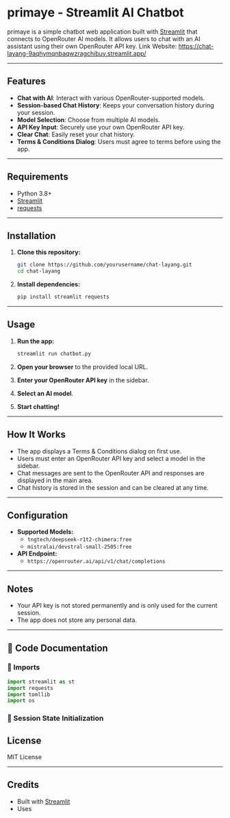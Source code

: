 # primaye - Streamlit AI Chatbot

primaye is a simple chatbot web application built with [Streamlit](https://streamlit.io/) that connects to OpenRouter AI models. It allows users to chat with an AI assistant using their own OpenRouter API key.
Link Website:
https://chat-layang-9aqhymqnbaqwzragchibuy.streamlit.app/

---

## Features

- **Chat with AI**: Interact with various OpenRouter-supported models.
- **Session-based Chat History**: Keeps your conversation history during your session.
- **Model Selection**: Choose from multiple AI models.
- **API Key Input**: Securely use your own OpenRouter API key.
- **Clear Chat**: Easily reset your chat history.
- **Terms & Conditions Dialog**: Users must agree to terms before using the app.

---

## Requirements

- Python 3.8+
- [Streamlit](https://streamlit.io/)
- [requests](https://docs.python-requests.org/)

---

## Installation

1. **Clone this repository:**
    ```sh
    git clone https://github.com/yourusername/chat-layang.git
    cd chat-layang
    ```

2. **Install dependencies:**
    ```sh
    pip install streamlit requests
    ```

---

## Usage

1. **Run the app:**
    ```sh
    streamlit run chatbot.py
    ```

2. **Open your browser** to the provided local URL.

3. **Enter your OpenRouter API key** in the sidebar.

4. **Select an AI model**.

5. **Start chatting!**

---

## How It Works

- The app displays a Terms & Conditions dialog on first use.
- Users must enter an OpenRouter API key and select a model in the sidebar.
- Chat messages are sent to the OpenRouter API and responses are displayed in the main area.
- Chat history is stored in the session and can be cleared at any time.

---

## Configuration

- **Supported Models:**  
  - `tngtech/deepseek-r1t2-chimera:free`
  - `mistralai/devstral-small-2505:free`
- **API Endpoint:**  
  - `https://openrouter.ai/api/v1/chat/completions`

---

## Notes

- Your API key is not stored permanently and is only used for the current session.
- The app does not store any personal data.

---

## 📌 Code Documentation
### 🔹 Imports
```python
import streamlit as st
import requests
import tomllib
import os
```
### 🔹 Session State Initialization

## License

MIT License

---

## Credits

- Built with [Streamlit](https://streamlit.io/)
- Uses
